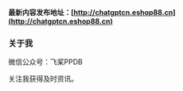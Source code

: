 **最新内容发布地址：[http://chatgptcn.eshop88.cn](http://chatgptcn.eshop88.cn)**

### 关于我
微信公众号：飞桨PPDB

关注我获得及时资讯。